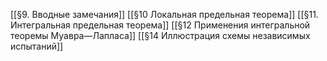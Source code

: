 [[§9. Вводные замечания]]
[[§10 Локальная предельная теорема]]
[[§11. Интегральная предельная теорема]]
[[§12 Применения интегральной теоремы Муавра—Лапласа]]
[[§14 Иллюстрация схемы независимых испытаний]]
